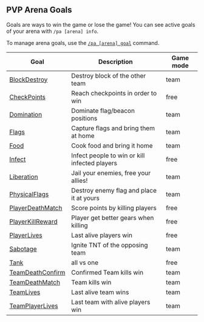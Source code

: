## PVP Arena Goals

Goals are ways to win the game or lose the game! You can see active goals of your arena with `/pa [arena] info`.

To manage arena goals, use the [`/pa [arena] goal`](commands/goal.md) command.

| Goal                                          | Description                                   | Game mode |
|-----------------------------------------------|-----------------------------------------------|-----------|
| [BlockDestroy](goals/blockdestroy.md)         | Destroy block of the other team               | team      |
| [CheckPoints](goals/checkpoints.md)           | Reach checkpoints in order to win             | free      |
| [Domination](goals/domination.md)             | Dominate flag/beacon positions                | team      |
| [Flags](goals/flags.md)                       | Capture flags and bring them at home          | team      |
| [Food](goals/food.md)                         | Cook food and bring it home                   | team      |
| [Infect](goals/infect.md)                     | Infect people to win or kill infected players | free      |
| [Liberation](goals/liberation.md)             | Jail your enemies, free your allies!          | team      |
| [PhysicalFlags](goals/physicalflags.md)       | Destroy enemy flag and place it at yours      | team      |
| [PlayerDeathMatch](goals/playerdeathmatch.md) | Score points by killing players               | free      |
| [PlayerKillReward](goals/playerkillreward.md) | Player get better gears when killing          | free      |
| [PlayerLives](goals/playerlives.md)           | Last alive players win                        | free      |
| [Sabotage](goals/sabotage.md)                 | Ignite TNT of the opposing team               | team      |
| [Tank](goals/tank.md)                         | all vs one                                    | free      |
| [TeamDeathConfirm](goals/teamdeathconfirm.md) | Confirmed Team kills win                      | team      |
| [TeamDeathMatch](goals/teamdeathmatch.md)     | Team kills win                                | team      |
| [TeamLives](goals/teamlives.md)               | Last alive team wins                          | team      |
| [TeamPlayerLives](goals/playerlives.md)       | Last team with alive players win              | team      |